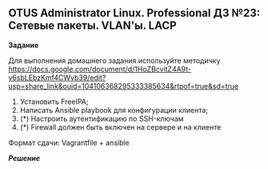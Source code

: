 ## OTUS Administrator Linux. Professional ДЗ №23: Сетевые пакеты. VLAN'ы. LACP

**Задание**

Для выполнения домашнего задания используйте методичку
https://docs.google.com/document/d/1HoZBcvitZ4A9t-y6sbLEbzKmf4CWvb39/edit?usp=share_link&ouid=104106368295333385634&rtpof=true&sd=true

1. Установить FreeIPA;
2. Написать Ansible playbook для конфигурации клиента;
3. (\*) Настроить аутентификацию по SSH-ключам
4. (\*) Firewall должен быть включен на сервере и на клиенте

Формат сдачи: Vagrantfile + ansible

**_Решение_**
